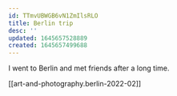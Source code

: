 ```yaml
---
id: TTmvUBWGB6vN1ZmIlsRLO
title: Berlin trip
desc: ''
updated: 1645657528889
created: 1645657499688
---
```


I went to Berlin and met friends after a long time.

[[art-and-photography.berlin-2022-02]]
